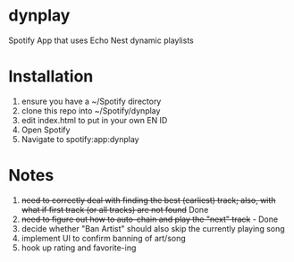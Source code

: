 dynplay
========

Spotify App that uses Echo Nest dynamic playlists

Installation
============

1. ensure you have a ~/Spotify directory
2. clone this repo into ~/Spotify/dynplay
3. edit index.html to put in your own EN ID
4. Open Spotify
5. Navigate to spotify:app:dynplay

Notes
=====

1. <s>need to correctly deal with finding the best (earliest) track; also, with what if first track (or all tracks) are not found</s> Done
2. <s>need to figure out how to auto-chain and play the "next" track</s> - Done
3. decide whether "Ban Artist" should also skip the currently playing song
4. implement UI to confirm banning of art/song
5. hook up rating and favorite-ing

